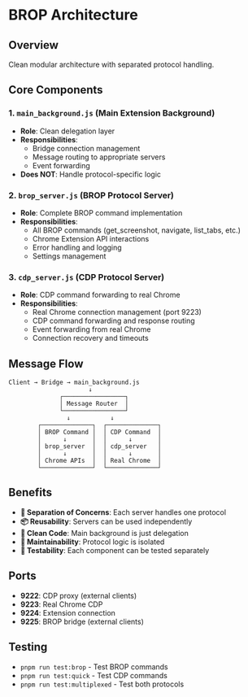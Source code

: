 # BROP Architecture

## Overview
Clean modular architecture with separated protocol handling.

## Core Components

### 1. `main_background.js` (Main Extension Background)
- **Role**: Clean delegation layer
- **Responsibilities**:
  - Bridge connection management
  - Message routing to appropriate servers
  - Event forwarding
- **Does NOT**: Handle protocol-specific logic

### 2. `brop_server.js` (BROP Protocol Server)
- **Role**: Complete BROP command implementation
- **Responsibilities**:
  - All BROP commands (get_screenshot, navigate, list_tabs, etc.)
  - Chrome Extension API interactions
  - Error handling and logging
  - Settings management

### 3. `cdp_server.js` (CDP Protocol Server) 
- **Role**: CDP command forwarding to real Chrome
- **Responsibilities**:
  - Real Chrome connection management (port 9223)
  - CDP command forwarding and response routing
  - Event forwarding from real Chrome
  - Connection recovery and timeouts

## Message Flow

```
Client → Bridge → main_background.js
                      ↓
              ┌─────────────────┐
              │ Message Router  │
              └─────────────────┘
                ↓           ↓
        ┌──────────────┐  ┌──────────────┐
        │ BROP Command │  │ CDP Command  │
        │      ↓       │  │      ↓       │
        │ brop_server  │  │ cdp_server   │
        │      ↓       │  │      ↓       │
        │ Chrome APIs  │  │ Real Chrome  │
        └──────────────┘  └──────────────┘
```

## Benefits

- **🎯 Separation of Concerns**: Each server handles one protocol
- **📦 Reusability**: Servers can be used independently
- **🧹 Clean Code**: Main background is just delegation
- **🔧 Maintainability**: Protocol logic is isolated
- **🧪 Testability**: Each component can be tested separately

## Ports

- **9222**: CDP proxy (external clients)
- **9223**: Real Chrome CDP
- **9224**: Extension connection  
- **9225**: BROP bridge (external clients)

## Testing

- `pnpm run test:brop` - Test BROP commands
- `pnpm run test:quick` - Test CDP commands  
- `pnpm run test:multiplexed` - Test both protocols